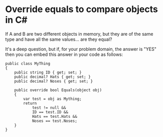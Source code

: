 # Override equals to compare objects in C#

If A and B are two different objects in memory, but they are of the same type and have all the same values... are they equal?

It's a deep question, but if, for your problem domain, the answer is "YES" then you can embed this answer in your code as follows:



	public class MyThing
	{
		public string ID { get; set; }
		public decimal? Hats { get; set; }
		public decimal? Noses { get; set; }

		public override bool Equals(object obj)
		{
			var test = obj as Mything;
			return
				test != null &&
				ID == test.ID &&
				Hats == test.Hats &&
				Noses == test.Noses;
		}
	}
